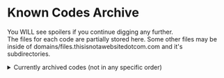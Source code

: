 # Known Codes Archive

You WILL see spoilers if you continue digging any further.</br>
The files for each code are partially stored here. Some other files may be inside of domains/files.thisisnotawebsitedotcom.com and it's subdirectories.


<details>
    <summary>Currently archived codes (not in any specific order)</summary>

<BR>
29121239168518<BR>
333 SUNDAPPLE LANE, COZY CREEK, IL, 60714-94611 <BR>
3466554<BR>
ABUELITA<BR>
AD ASTRA PER ASPERA <BR>
ALEX<BR>
HIRSCH<BR>
ALEX<BR>
GEOMETRY<BR>
GREECE<BR>
GREEK<BR>
MATH<BR>
PLATO<BR>
PYTHAGORUS<BR>
SHAPE<BR>
SHAPES<BR>
TRIGONOMETRY<BR>
ALGEBRA<BR>
AM I BLANCHIN<BR>
CREEPYPASTA<BR>
HORROR<BR>
URBAN LEGEND<BR>
URBAN LEGENDS<BR>
ANALOG HORROR<BR>
ANSWER<BR>
SHIT<BR>
FUCK<BR>
AXOLOTL<BR>
SAY BAAAA<BR>
BAAAA<BR>
DISCO GIRL<BR>
BABBA<BR>
BABY BILL<BR>
DADDY<BR>
LALALA<BR>
LALALALALA<BR>
MOMMY<BR>
BABY<BR>
BILL CIPHER<BR>
CIPHER<BR>
LLIB<BR>
LLIB REHPIC<BR>
REHPIC<BR>
BILL<BR>
BLACK SHEEP<BR>
BLANCHING<BR>
BLANCHIN<BR>
BLENDIN BLANDIN<BR>
BLENDIN BENJAMIN BLANDIN<BR>
BLENDIN<BR>
BLIND EYE<BR>
BOO BERRY<BR>
BOOK OF BILL<BR>
THE BOOK OF BILL<BR>
LONELY<BR>
LOVE<BR>
MARRY ME<BR>
ROMANCE<BR>
SOULMATE<BR>
BOYFRIEND<BR>
LONELY<BR>
LOVE<BR>
MARRY ME<BR>
ROMANCE<BR>
SOULMATE<BR>
BREAKUP<BR>
BURNED INSIDE<BR>
BURNSIDE<BR>
BYE GOLD<BR>
MULTILEVEL MARK<BR>
CAESAR, ATBASH & VIGENERE<BR>
MY CARD<BR>
CARD<BR>
CARYN<BR>
DORITO<BR>
NACHO<BR>
CHIP<BR>
FBI<BR>
NSA<BR>
CIA<BR>
CIPHERTOLOGY<BR>
PAPER JAM<BR>
PAPER JAM DIPPER<BR>
TYRONE<BR>
CLONE<BR>
CONSPIRACY<BR>
CRAY CRAY<BR>
DOGE<BR>
ELON<BR>
FORTNITE<BR>
GYATT<BR>
NFT<BR>
RIZZ<BR>
SKIBIDI<BR>
CRYPTO<BR>
CRYPTOGRAM CODEX<BR>
CURSED<BR>
CURSE WITTEBANE<BR>
DEATH<BR>
DEER TEETH<BR>
DESTRUCTION IS A FORM OF CREATION<BR>
DIPPER<BR>
DIPPY FRESH<BR>
DISNEYLAND<BR>
MICKEY<BR>
MICKEY MOUSE<BR>
WALT DISNEY<BR>
DISNEY<BR>
THE DUCHESS APPROVES<BR>
DUCHESS APPROVES<BR>
DUCKTECTIVE<BR>
EASTER EGG<BR>
SCALENE<BR>
SCRIMBLES<BR>
EUCLID<BR>
EUCLYDIA<BR>
EVEN HIS LIES ARE LIES<BR>
FAMILY MATTERS<BR>
FIDDLEFORD MCGUCKET<BR>
MCGUCKET<BR>
OLD MAN MCGUCKET<BR>
FIDDLE FORD<BR>
FILBRICK<BR>
FIXINIT1<BR>
SIXER<BR>
STANFORD<BR>
STANFORD PINES<BR>
FORD<BR>
FORDTRAMARINE<BR>
FORGET THE PAST<BR>
GOD<BR>
HELP ME<BR>
SAVE ME<BR>
FRILLIAM<BR>
FUCK YOU ALEX<BR>
FUCK ALEX<BR>
HELP ME MATPAT MATPAT<BR>
THATS JUST A<BR>
THEORY<BR>
MATPAT<BR>
GAME THEORY<BR>
GIDEON<BR>
GIFFANY<BR>
GLASS SHARD BEACH<BR>
GLOBNAR<BR>
GOODNIGHT, SALLY<BR>
GRAVITY FALLS<BR>
GREBLEY HEMBERDRECK<BR>
STAN<BR>
STANLEY<BR>
STANLEY PINES<BR>
GRUNKLE STAN<BR>
THE GUN<BR>
GUN<BR>
HAROLD'S RAMBLINGS<BR>
HECTORING<BR>
HEY NERD<BR>
HISTORY<BR>
HOLOGRAM<BR>
HOTXOLOTL<BR>
HOW WILL I DIE<BR>
THEY'LL SEE<BR>
THEY'LL ALL SEE<BR>
I SEE<BR>
ON YOUR MIND<BR>
I'M STILL ON YOUR MIND<BR>
IRREGULAR<BR>
JOURNAL 1<BR>
JOURNAL 2<BR>
JOURNAL 3<BR>
JUST BLENDIN<BR>
JUST FIT IN<BR>
KINGS OF NEW JERSEY<BR>
KOOK<BR>
KUBRICK<BR>
LYRE LIAR<BR>
LIAR LYRE<BR>
LIES<BR>
LIFE<BR>
LOVE YA BRO<BR>
MABEL<BR>
MASON<BR>
MEOW WOW<BR>
MEOW<BR>
MORALITY<BR>
MONSTER<BR>
MOUNTAIN DON'T<BR>
MYSTERY<BR>
MYSTERY SHACK<BR>
NAITSUAF<BR>
NO<BR>
NOT A PHASE<BR>
NOTHING<BR>
OCCURREMUS ITERUM<BR>
OH YES THEY BOTH<BR>
ONE EYED KING<BR>
OROBOROUS<BR>
OWLTROWEL<BR>
PACIFICA<BR>
PAPER IS BOOK SKIN<BR>
PEAK<BR>
PINATA<BR>
PINES<BR>
PLATINUM PAZ<BR>
PORTAL<BR>
QUESTION<BR>
RAT<BR>
REALITY<BR>
R34LITY<BR>
RIDDLE<BR>
ROBBIE<BR>
SPOOKY<BR>
SPOOK-EM-UPS<BR>
SCARY<BR>
SCIENTOLOGY<BR>
SEASON 1<BR>
SEASON 2<BR>
SEVEN EYES<BR>
SEV'RAL TIMES<BR>
SEVERAL TIMES<BR>
SHAVE YOUR GRANDMA<BR>
SKELETON<BR>
SOMETHING<BR>
SOOS<BR>
SORRY<BR>
SUCK IT MERLIN<BR>
TAD STRANGE<BR>
TANTRUM<BR>
THERAPRISM<BR>
UNIVERSE<BR>
THE UNIVERSE<BR>
THEYLL ALL SEE<BR>
TINSEL SNAKE<BR>
TITAN'S BLOOD<BR>
T.J. ECKLEBURG<BR>
TOBY DETERMINED<BR>
TORTURE MENTALLY<BR>
TOURIST TRAP<BR>
UNION MADE<BR>
TRIANGLE<BR>
UNREALITY<BR>
VALLIS CINERIS<BR>
VIRUS<BR>
WADDLES<BR>
WEIRD<BR>
WEIRDMAGEDDON<BR>
WELL WELL WELL BEING<BR>
WENDY<BR>
WHO ARE YOU<BR>
XGQRTHX<BR>
YES<BR>
YOU CAN'T KILL AN IDEA<BR>
YOU'RE INSANE<BR>
YOURE INSANE<BR>
XYLER<BR>
CRAZ<BR>
DIONARAP<BR>
DISPENSE MY TREAT<BR>
BUTTERNUBBINS<BR>
EMMALINE BUTTERNUBBINS<BR>
GOODNIGHT SALLY<BR>
L IS REAL 2401<BR>
RUBBER HOSE<BR>
STOD EHT TCENNOC
</details>